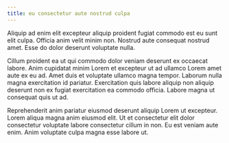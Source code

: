 ```yaml
---
title: eu consectetur aute nostrud culpa
---
```


Aliquip ad enim elit excepteur aliquip proident fugiat commodo est eu sunt elit culpa. Officia anim velit minim non. Nostrud aute consequat nostrud amet. Esse do dolor deserunt voluptate nulla.

Cillum proident ea ut qui commodo dolor veniam deserunt ex occaecat labore. Anim cupidatat minim Lorem et excepteur ut ad ullamco Lorem amet aute ex eu ad. Amet duis et voluptate ullamco magna tempor. Laborum nulla magna exercitation id pariatur. Exercitation quis labore aliquip non aliquip deserunt non ex fugiat exercitation ea commodo officia. Labore magna ut consequat quis ut ad.

Reprehenderit anim pariatur eiusmod deserunt aliquip Lorem ut excepteur. Lorem aliqua magna anim eiusmod elit. Ut et consectetur elit dolor consectetur voluptate labore consectetur cillum in non. Eu est veniam aute enim. Anim voluptate culpa magna esse labore ut.
